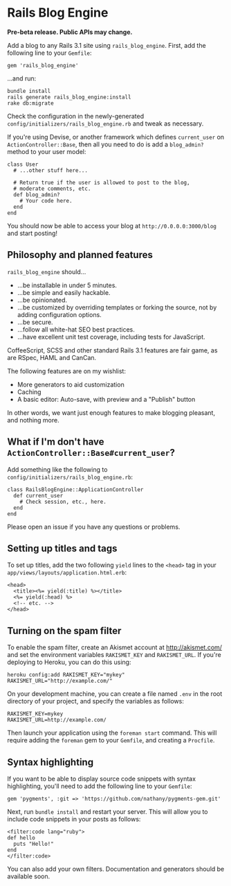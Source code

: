 # Rails Blog Engine

**Pre-beta release.  Public APIs may change.**

Add a blog to any Rails 3.1 site using `rails_blog_engine`.  First, add the
following line to your `Gemfile`:

    gem 'rails_blog_engine'

...and run:

    bundle install
    rails generate rails_blog_engine:install
    rake db:migrate

Check the configuration in the newly-generated
`config/initializers/rails_blog_engine.rb` and tweak as necessary.

If you're using Devise, or another framework which defines `current_user`
on `ActionController::Base`, then all you need to do is add a `blog_admin?`
method to your user model:

    class User
      # ...other stuff here...
    
      # Return true if the user is allowed to post to the blog,
      # moderate comments, etc.
      def blog_admin?
        # Your code here.
      end
    end

You should now be able to access your blog at `http://0.0.0.0:3000/blog`
and start posting!

## Philosophy and planned features

`rails_blog_engine` should...

* ...be installable in under 5 minutes.
* ...be simple and easily hackable.
* ...be opinionated.
* ...be customized by overriding templates or forking the source, not by
  adding configuration options.
* ...be secure.
* ...follow all white-hat SEO best practices.
* ...have excellent unit test coverage, including tests for JavaScript.

CoffeeScript, SCSS and other standard Rails 3.1 features are fair game, as
are RSpec, HAML and CanCan.

The following features are on my wishlist:

* More generators to aid customization
* Caching
* A basic editor: Auto-save, with preview and a "Publish" button

In other words, we want just enough features to make blogging pleasant, and
nothing more.

## What if I'm don't have `ActionController::Base#current_user`?

Add something like the following to
`config/initializers/rails_blog_engine.rb`:

    class RailsBlogEngine::ApplicationController
      def current_user
        # Check session, etc., here.
      end
    end

Please open an issue if you have any questions or problems.

## Setting up titles and <head> tags

To set up titles, add the two following `yield` lines to the `<head>` tag
in your `app/views/layouts/application.html.erb`:

    <head>
      <title><%= yield(:title) %></title>
      <%= yield(:head) %>
      <!-- etc. -->
    </head>

## Turning on the spam filter

To enable the spam filter, create an Akismet account at http://akismet.com/
and set the environment variables `RAKISMET_KEY` and `RAKISMET_URL`.  If
you're deploying to Heroku, you can do this using:

    heroku config:add RAKISMET_KEY="mykey" RAKISMET_URL="http://example.com/"

On your development machine, you can create a file named `.env` in the root
directory of your project, and specify the variables as follows:

    RAKISMET_KEY=mykey
    RAKISMET_URL=http://example.com/

Then launch your application using the `foreman start` command.  This will
require adding the `foreman` gem to your `Gemfile`, and creating a
`Procfile`.

## Syntax highlighting

If you want to be able to display source code snippets with syntax
highlighting, you'll need to add the following line to your `Gemfile`:

    gem 'pygments', :git => 'https://github.com/nathany/pygments-gem.git'

Next, run `bundle install` and restart your server.  This will allow
you to include code snippets in your posts as follows:

    <filter:code lang="ruby">
    def hello
      puts "Hello!"
    end
    </filter:code>

You can also add your own filters.  Documentation and generators should be
available soon.

 
